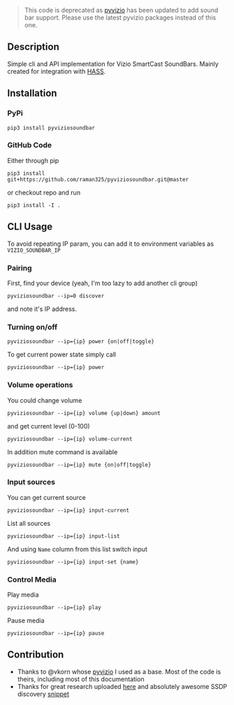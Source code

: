 > This code is deprecated as [pyvizio](https://github.com/vkorn/pyvizio) has been updated to add sound bar support. Please use the latest pyvizio packages instead of this one.

## Description

Simple cli and API implementation for Vizio SmartCast SoundBars. Mainly created for 
integration with [HASS](http://home-assistant.io).

## Installation
### PyPi
```
pip3 install pyviziosoundbar
```

### GitHub Code
Either through pip

```
pip3 install git+https://github.com/raman325/pyviziosoundbar.git@master
```

or checkout repo and run 

```
pip3 install -I .
```

## CLI Usage

To avoid repeating IP param, you can add it to environment variables as `VIZIO_SOUNDBAR_IP`

### Pairing

First, find your device (yeah, I'm too lazy to add another cli group)
```
pyviziosoundbar --ip=0 discover
```

and note it's IP address.

### Turning on/off

```
pyviziosoundbar --ip={ip} power {on|off|toggle}
```

To get current power state simply call

```
pyviziosoundbar --ip={ip} power
``` 

### Volume operations

You could change volume

```
pyviziosoundbar --ip={ip} volume {up|down} amount
```

and get current level (0-100)

```
pyviziosoundbar --ip={ip} volume-current
```

In addition mute command is available

```
pyviziosoundbar --ip={ip} mute {on|off|toggle}
```

### Input sources

You can get current source 

```
pyviziosoundbar --ip={ip} input-current
```

List all sources

```
pyviziosoundbar --ip={ip} input-list
```

And using `Name` column from this list switch input

```
pyviziosoundbar --ip={ip} input-set {name}
```

### Control Media

Play media 

```
pyviziosoundbar --ip={ip} play
```

Pause media

```
pyviziosoundbar --ip={ip} pause
```

## Contribution
- Thanks to @vkorn whose [pyvizio](https://github.com/vkorn/pyvizio) I used as a base. Most of the code is theirs, including most of this documentation
- Thanks for great research uploaded [here](https://github.com/exiva/Vizio_SmartCast_API) and 
absolutely awesome SSDP discovery [snippet](https://gist.github.com/dankrause/6000248)
